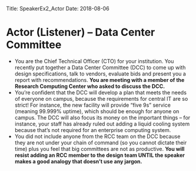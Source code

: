 Title: SpeakerEx2_Actor
Date: 2018-08-06

# Actor (Listener) – Data Center Committee

- You are the Chief Technical Officer (CTO) for your institution. You recently put together a Data Center Committee (DCC) to come up with design specifications, talk to vendors, evaluate bids and present you a report with recommendations.  **You are meeting with a member of the Research Computing Center who asked to discuss the DCC.**
- You’re confident that the DCC will develop a plan that meets the needs of everyone on campus, because the requirements for central IT are so strict!  For instance, the new facility will provide “five 9s” service (meaning 99.999% uptime), which should be enough for anyone on campus.  The DCC will also focus its money on the important things – for instance, your staff has already ruled out adding a liquid cooling system because that’s not required for an enterprise computing system.
- You did not include anyone from the RCC team on the DCC because they are not under your chain of command (so you cannot dictate their time) plus you feel that big committees are not as productive. **You will resist adding an RCC member to the design team UNTIL the speaker makes a good analogy that doesn’t use any jargon.**
